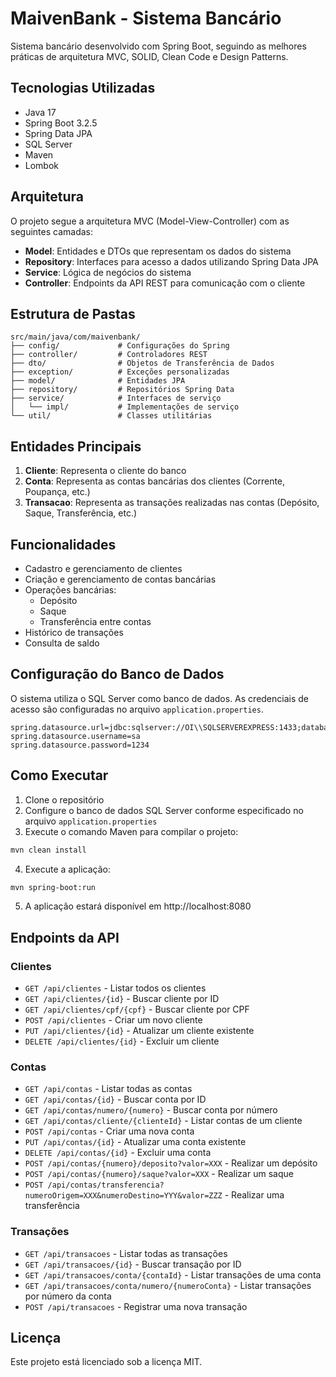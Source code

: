 # MaivenBank - Sistema Bancário

Sistema bancário desenvolvido com Spring Boot, seguindo as melhores práticas de arquitetura MVC, SOLID, Clean Code e Design Patterns.

## Tecnologias Utilizadas

- Java 17
- Spring Boot 3.2.5
- Spring Data JPA
- SQL Server
- Maven
- Lombok

## Arquitetura

O projeto segue a arquitetura MVC (Model-View-Controller) com as seguintes camadas:

- **Model**: Entidades e DTOs que representam os dados do sistema
- **Repository**: Interfaces para acesso a dados utilizando Spring Data JPA
- **Service**: Lógica de negócios do sistema
- **Controller**: Endpoints da API REST para comunicação com o cliente

## Estrutura de Pastas

```
src/main/java/com/maivenbank/
├── config/             # Configurações do Spring
├── controller/         # Controladores REST
├── dto/                # Objetos de Transferência de Dados
├── exception/          # Exceções personalizadas
├── model/              # Entidades JPA
├── repository/         # Repositórios Spring Data
├── service/            # Interfaces de serviço
│   └── impl/           # Implementações de serviço
└── util/               # Classes utilitárias
```

## Entidades Principais

1. **Cliente**: Representa o cliente do banco
2. **Conta**: Representa as contas bancárias dos clientes (Corrente, Poupança, etc.)
3. **Transacao**: Representa as transações realizadas nas contas (Depósito, Saque, Transferência, etc.)

## Funcionalidades

- Cadastro e gerenciamento de clientes
- Criação e gerenciamento de contas bancárias
- Operações bancárias:
  - Depósito
  - Saque
  - Transferência entre contas
- Histórico de transações
- Consulta de saldo

## Configuração do Banco de Dados

O sistema utiliza o SQL Server como banco de dados. As credenciais de acesso são configuradas no arquivo `application.properties`.

```properties
spring.datasource.url=jdbc:sqlserver://OI\\SQLSERVEREXPRESS:1433;databaseName=maivenbank;encrypt=false
spring.datasource.username=sa
spring.datasource.password=1234
```

## Como Executar

1. Clone o repositório
2. Configure o banco de dados SQL Server conforme especificado no arquivo `application.properties`
3. Execute o comando Maven para compilar o projeto:

```bash
mvn clean install
```

4. Execute a aplicação:

```bash
mvn spring-boot:run
```

5. A aplicação estará disponível em http://localhost:8080

## Endpoints da API

### Clientes

- `GET /api/clientes` - Listar todos os clientes
- `GET /api/clientes/{id}` - Buscar cliente por ID
- `GET /api/clientes/cpf/{cpf}` - Buscar cliente por CPF
- `POST /api/clientes` - Criar um novo cliente
- `PUT /api/clientes/{id}` - Atualizar um cliente existente
- `DELETE /api/clientes/{id}` - Excluir um cliente

### Contas

- `GET /api/contas` - Listar todas as contas
- `GET /api/contas/{id}` - Buscar conta por ID
- `GET /api/contas/numero/{numero}` - Buscar conta por número
- `GET /api/contas/cliente/{clienteId}` - Listar contas de um cliente
- `POST /api/contas` - Criar uma nova conta
- `PUT /api/contas/{id}` - Atualizar uma conta existente
- `DELETE /api/contas/{id}` - Excluir uma conta
- `POST /api/contas/{numero}/deposito?valor=XXX` - Realizar um depósito
- `POST /api/contas/{numero}/saque?valor=XXX` - Realizar um saque
- `POST /api/contas/transferencia?numeroOrigem=XXX&numeroDestino=YYY&valor=ZZZ` - Realizar uma transferência

### Transações

- `GET /api/transacoes` - Listar todas as transações
- `GET /api/transacoes/{id}` - Buscar transação por ID
- `GET /api/transacoes/conta/{contaId}` - Listar transações de uma conta
- `GET /api/transacoes/conta/numero/{numeroConta}` - Listar transações por número da conta
- `POST /api/transacoes` - Registrar uma nova transação

## Licença

Este projeto está licenciado sob a licença MIT. 